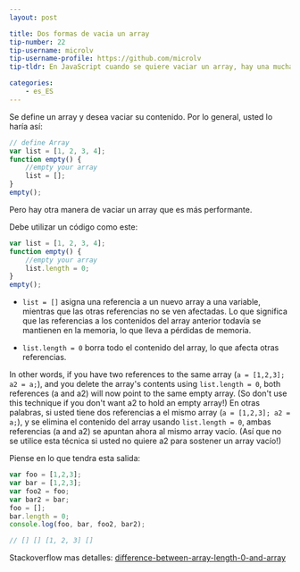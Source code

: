 ```yaml
---
layout: post

title: Dos formas de vacia un array
tip-number: 22
tip-username: microlv
tip-username-profile: https://github.com/microlv
tip-tldr: En JavaScript cuando se quiere vaciar un array, hay una muchas maneras, pero esta es la mas potente.

categories:
    - es_ES
---
```


Se define un array y desea vaciar su contenido.
Por lo general, usted lo haría así:

```javascript
// define Array
var list = [1, 2, 3, 4];
function empty() {
    //empty your array
    list = [];
}
empty();
```
Pero hay otra manera de vaciar un array que es más performante.

Debe utilizar un código como este:

```javascript
var list = [1, 2, 3, 4];
function empty() {
    //empty your array
    list.length = 0;
}
empty();
```

* `list = []` asigna una referencia a un nuevo array a una variable, mientras que las otras referencias no se ven afectadas.
Lo que significa que las referencias a los contenidos del array anterior todavía se mantienen en la memoria, lo que lleva a pérdidas de memoria.

* `list.length = 0` borra todo el contenido del array, lo que afecta otras referencias.

In other words, if you have two references to the same array (`a = [1,2,3]; a2 = a;`), and you delete the array's contents using `list.length = 0`, both references (a and a2) will now point to the same empty array. (So don't use this technique if you don't want a2 to hold an empty array!)
En otras palabras, si usted tiene dos referencias a el mismo array (`a = [1,2,3]; a2 = a;`), y se elimina el contenido del array usando `list.length = 0`, ambas referencias (a and a2) se apuntan ahora al mismo array vacío. (Así que no se utilice esta técnica si usted no quiere a2 para sostener un array vacío!)

Piense en lo que tendra esta salida:

```js
var foo = [1,2,3];
var bar = [1,2,3];
var foo2 = foo;
var bar2 = bar;
foo = [];
bar.length = 0;
console.log(foo, bar, foo2, bar2);

// [] [] [1, 2, 3] []
```

Stackoverflow mas detalles:
[difference-between-array-length-0-and-array](http://stackoverflow.com/questions/4804235/difference-between-array-length-0-and-array)
